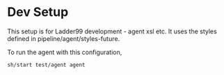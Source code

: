 # Dev Setup

This setup is for Ladder99 development - agent xsl etc. It uses the styles defined in pipeline/agent/styles-future.

To run the agent with this configuration,

    sh/start test/agent agent
